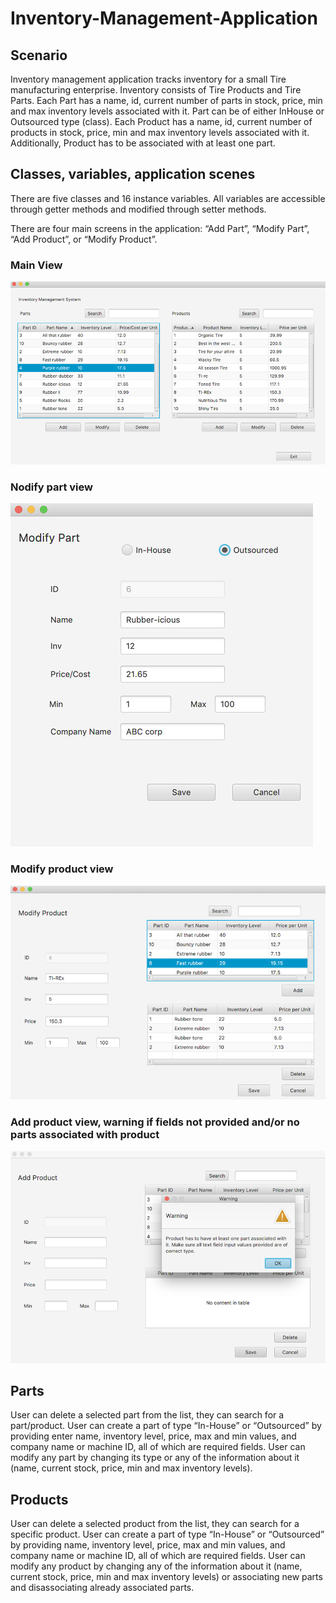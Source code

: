 # Inventory-Management-Application

## Scenario

Inventory management application tracks inventory for a small Tire manufacturing enterprise. Inventory consists of Tire Products and Tire Parts.
Each Part has a name, id, current number of parts in stock, price, min and max inventory levels associated with it. Part can be of either InHouse or Outsourced type (class).
Each Product has a name, id, current number of products in stock, price, min and max inventory levels associated with it. Additionally, Product has to be associated with at least one part.

## Classes, variables, application scenes
There are five classes and 16 instance variables. All variables are accessible through getter methods and modified through setter methods.

There are four main screens in the application: “Add Part”, “Modify Part”, “Add Product”, or “Modify Product”.

### Main View
![Main view of the application](https://github.com/olgashi/Inventory-Management-Application/blob/master/main-view.png)

### Nodify part view
![Modify part view](https://github.com/olgashi/Inventory-Management-Application/blob/master/modify-part-view.jpg)

### Modify product view
![Modify product view](https://github.com/olgashi/Inventory-Management-Application/blob/master/modify-product.png)

### Add product view, warning if fields not provided and/or no parts associated with product
![Product view with warning](https://github.com/olgashi/Inventory-Management-Application/blob/master/add-product-warning.png)

## Parts
User can delete a selected part from the list, they can search for a part/product. 
User can create a part of type “In-House” or “Outsourced” by providing enter name, inventory level, price, max and min values, and company name or machine ID, all of which are required fields.
User can modify any part by changing its type or any of the information about it (name, current stock, price, min and max inventory levels).

## Products
User can delete a selected product from the list, they can search for a specific product.
User can create a part of type “In-House” or “Outsourced” by providing name, inventory level, price, max and min values, and company name or machine ID, all of which are required fields.
User can modify any product by changing any of the information about it (name, current stock, price, min and max inventory levels) or associating new parts and disassociating already associated parts.

